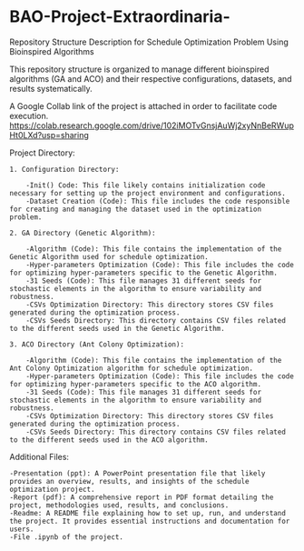 # BAO-Project-Extraordinaria-
Repository Structure Description for Schedule Optimization Problem Using Bioinspired Algorithms

This repository structure is organized to manage different bioinspired algorithms (GA and ACO) and their respective configurations, datasets, and results systematically.

A Google Collab link of the project is attached in order to facilitate code execution.
https://colab.research.google.com/drive/102iMOTvGnsjAuWj2xyNnBeRWupHt0LXd?usp=sharing

Project Directory:

    1. Configuration Directory:

        -Init() Code: This file likely contains initialization code necessary for setting up the project environment and configurations.
        -Dataset Creation (Code): This file includes the code responsible for creating and managing the dataset used in the optimization problem.

    2. GA Directory (Genetic Algorithm):

        -Algorithm (Code): This file contains the implementation of the Genetic Algorithm used for schedule optimization.
        -Hyper-parameters Optimization (Code): This file includes the code for optimizing hyper-parameters specific to the Genetic Algorithm.
        -31 Seeds (Code): This file manages 31 different seeds for stochastic elements in the algorithm to ensure variability and robustness.
        -CSVs Optimization Directory: This directory stores CSV files generated during the optimization process.
        -CSVs Seeds Directory: This directory contains CSV files related to the different seeds used in the Genetic Algorithm.

    3. ACO Directory (Ant Colony Optimization):

        -Algorithm (Code): This file contains the implementation of the Ant Colony Optimization algorithm for schedule optimization.
        -Hyper-parameters Optimization (Code): This file includes the code for optimizing hyper-parameters specific to the ACO algorithm.
        -31 Seeds (Code): This file manages 31 different seeds for stochastic elements in the algorithm to ensure variability and robustness.
        -CSVs Optimization Directory: This directory stores CSV files generated during the optimization process.
        -CSVs Seeds Directory: This directory contains CSV files related to the different seeds used in the ACO algorithm.

Additional Files:

    -Presentation (ppt): A PowerPoint presentation file that likely provides an overview, results, and insights of the schedule optimization project.
    -Report (pdf): A comprehensive report in PDF format detailing the project, methodologies used, results, and conclusions.
    -Readme: A README file explaining how to set up, run, and understand the project. It provides essential instructions and documentation for users.
    -File .ipynb of the project.
